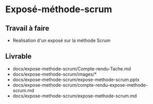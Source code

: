 # Exposé-méthode-scrum

## Travail à faire
- Realisation d'un exposé sur la méthode Scrum

## Livrable
- docs/expose-methode-scrum/Compte-rendu-Tache.md
- docs/expose-methode-scrum/images/*
- docs/expose-methode-scrum/expose-methode-scrum.pptx
- docs/expose-methode-scrum/compte-rendu-expose-methode-scrum.md
- docs/expose-methode-scrum/expose-methode-scrum.md
